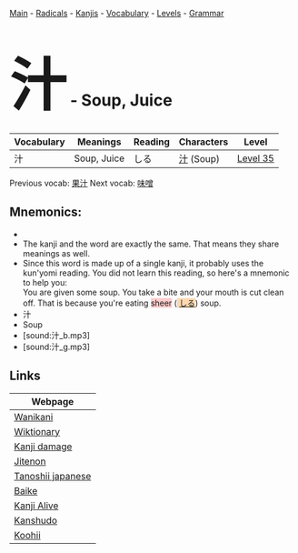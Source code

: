 <style> bigfont {font-size: 100px}</style>
[Main](../README.md) -
[Radicals](../radicals.md) -
[Kanjis](../kanjis.md) -
[Vocabulary](../vocabulary.md) -
[Levels](../levels.md) -
[Grammar](../grammar.md)
# <bigfont> 汁</bigfont> - Soup, Juice 

| Vocabulary | Meanings | Reading | Characters | Level |
| --- | --- | --- | --- | --- |
| 汁 | Soup, Juice | しる |  [汁](../kanjis/汁.md) (Soup) | [Level 35](../levels/wk_level35.md) |

Previous vocab: [果汁](果汁.md) Next vocab: [味噌](味噌.md) 

## Mnemonics:

* 
* The kanji and the word are exactly the same. That means they share meanings as well.
* Since this word is made up of a single kanji, it probably uses the kun'yomi reading. You did not learn this reading, so here's a mnemonic to help you: <br />You are given some soup. You take a bite and your mouth is cut clean off. That is because you're eating <span style="background-color:#ffcccb"> sheer</span> (<span style="background-color:#fed8b1"> [しる](https://jisho.org/search/しる)</span>) soup.
* 汁
* Soup
* [sound:汁_b.mp3]
* [sound:汁_g.mp3]


## Links 

| Webpage |
| --- |
| [Wanikani          ](https://www.wanikani.com/kanji/汁) |
| [Wiktionary        ](https://en.wiktionary.org/wiki/汁) |
| [Kanji damage      ](http://www.kanjidamage.com/kanji/search?utf8=✓&q=汁) |
| [Jitenon           ](https://jitenon.com/kanji/汁) |
| [Tanoshii japanese ](https://www.tanoshiijapanese.com/dictionary/kanji.cfm?k=汁) |
| [Baike             ](https://baike.baidu.com/item/汁) |
| [Kanji Alive       ](https://app.kanjialive.com/汁) |
| [Kanshudo          ](https://www.kanshudo.com/searchmn?q=汁) |
| [Koohii            ](https://kanji.koohii.com/study/kanji/汁) |
